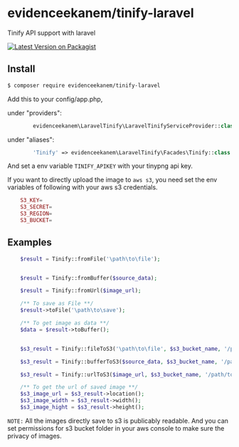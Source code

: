 # evidenceekanem/tinify-laravel
Tinify API support with laravel

[![Latest Version on Packagist](https://img.shields.io/packagist/v/https://packagist.org/packages/evidenceekanem/tinify-laravel.svg?style=flat-square)](https://packagist.org/packages/evidenceekanem/tinify-laravel)

## Install

``` bash
$ composer require evidenceekanem/tinify-laravel
```

Add this to your config/app.php, 

under "providers":
```php
        evidenceekanem\LaravelTinify\LaravelTinifyServiceProvider::class,
```
under "aliases":

```php
        'Tinify' => evidenceekanem\LaravelTinify\Facades\Tinify::class
```


And set a env variable `TINIFY_APIKEY` with your tinypng api key.

If you want to directly upload the image to `aws s3`, you need set the env variables of following with your aws s3 credentials.

```php
    S3_KEY=
    S3_SECRET=
    S3_REGION=
    S3_BUCKET=
```

## Examples

```php
	$result = Tinify::fromFile('\path\to\file');


	$result = Tinify::fromBuffer($source_data);

	$result = Tinify::fromUrl($image_url);

	/** To save as File **/
	$result->toFile('\path\to\save');

	/** To get image as data **/
	$data = $result->toBuffer();
```

```php

	$s3_result = Tinify::fileToS3('\path\to\file', $s3_bucket_name, '/path/to/save/in/bucket');

	$s3_result = Tinify::bufferToS3($source_data, $s3_bucket_name, '/path/to/save/in/bucket');

	$s3_result = Tinify::urlToS3($image_url, $s3_bucket_name, '/path/to/save/in/bucket');

	/** To get the url of saved image **/
	$s3_image_url = $s3_result->location();
	$s3_image_width = $s3_result->width();
	$s3_image_hight = $s3_result->height();

```

`NOTE:` All the images directly save to s3 is publicably readable. And you can set permissions for s3 bucket folder in your aws console to make sure the privacy of images.
